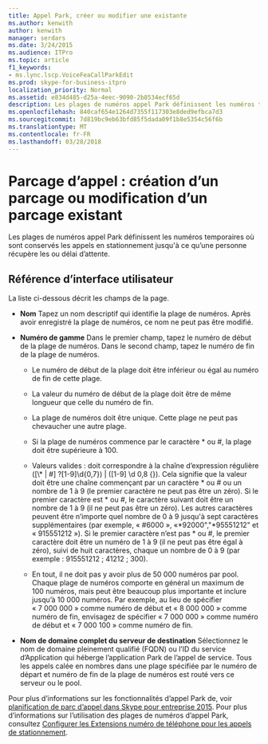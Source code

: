 ```yaml
---
title: Appel Park, créer ou modifier une existante
ms.author: kenwith
author: kenwith
manager: serdars
ms.date: 3/24/2015
ms.audience: ITPro
ms.topic: article
f1_keywords:
- ms.lync.lscp.VoiceFeaCallParkEdit
ms.prod: skype-for-business-itpro
localization_priority: Normal
ms.assetid: e834d485-d25a-4eec-9090-2b8534ecf65d
description: Les plages de numéros appel Park définissent les numéros temporaires où sont conservés les appels en stationnement jusqu'à ce qu’une personne récupère les ou délai d’attente.
ms.openlocfilehash: 840caf654e1264d7355f117303e8ded9efbca7d3
ms.sourcegitcommit: 7d819bc9eb63bfd85f5dada09f1b8e5354c56f6b
ms.translationtype: MT
ms.contentlocale: fr-FR
ms.lasthandoff: 03/28/2018
---
```

# <a name="call-park-create-new-or-edit-existing"></a>Parcage d’appel : création d’un parcage ou modification d’un parcage existant
 
Les plages de numéros appel Park définissent les numéros temporaires où sont conservés les appels en stationnement jusqu'à ce qu’une personne récupère les ou délai d’attente.
  
## <a name="ui-reference"></a>Référence d’interface utilisateur

La liste ci-dessous décrit les champs de la page.
  
- **Nom** Tapez un nom descriptif qui identifie la plage de numéros. Après avoir enregistré la plage de numéros, ce nom ne peut pas être modifié.
    
- **Numéro de gamme** Dans le premier champ, tapez le numéro de début de la plage de numéros. Dans le second champ, tapez le numéro de fin de la plage de numéros.
    
  - Le numéro de début de la plage doit être inférieur ou égal au numéro de fin de cette plage.
    
  - La valeur du numéro de début de la plage doit être de même longueur que celle du numéro de fin.
    
  - La plage de numéros doit être unique. Cette plage ne peut pas chevaucher une autre plage.
    
  - Si la plage de numéros commence par le caractère \* ou #, la plage doit être supérieure à 100.
    
  - Valeurs valides : doit correspondre à la chaîne d’expression régulière ([\\* | #] ?[1-9]\d{0,7}) | ([1-9] \d 0,8 {}). Cela signifie que la valeur doit être une chaîne commençant par un caractère \* ou # ou un nombre de 1 à 9 (le premier caractère ne peut pas être un zéro). Si le premier caractère est \* ou #, le caractère suivant doit être un nombre de 1 à 9 (il ne peut pas être un zéro). Les autres caractères peuvent être n’importe quel nombre de 0 à 9 jusqu'à sept caractères supplémentaires (par exemple, « #6000 », «\*92000","\*95551212" et « 915551212 »). Si le premier caractère n’est pas \* ou #, le premier caractère doit être un numéro de 1 à 9 (il ne peut pas être égal à zéro), suivi de huit caractères, chaque un nombre de 0 à 9 (par exemple : 915551212 ; 41212 ; 300).
    
  - En tout, il ne doit pas y avoir plus de 50 000 numéros par pool. Chaque plage de numéros comporte en général un maximum de 100 numéros, mais peut être beaucoup plus importante et inclure jusqu’à 10 000 numéros. Par exemple, au lieu de spécifier « 7 000 000 » comme numéro de début et « 8 000 000 » comme numéro de fin, envisagez de spécifier « 7 000 000 » comme numéro de début et « 7 000 100 » comme numéro de fin.
    
- **Nom de domaine complet du serveur de destination** Sélectionnez le nom de domaine pleinement qualifié (FQDN) ou l’ID du service d’Application qui héberge l’application Park de l’appel de service. Tous les appels calée en nombres dans une plage spécifiée par le numéro de départ et numéro de fin de la plage de numéros est routé vers ce serveur ou le pool.
    
Pour plus d’informations sur les fonctionnalités d’appel Park de, voir [planification de parc d’appel dans Skype pour entreprise 2015](../../plan-your-deployment/enterprise-voice-solution/call-park.md). Pour plus d’informations sur l’utilisation des plages de numéros d’appel Park, consultez [Configurer les Extensions numéro de téléphone pour les appels de stationnement](http://technet.microsoft.com/library/fbf97624-9587-42a6-b276-1b69c574a74d.aspx).
  


